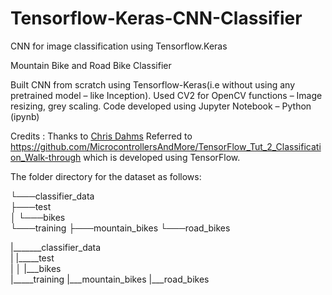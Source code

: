 # Tensorflow-Keras-CNN-Classifier
 CNN for image classification using Tensorflow.Keras

Mountain Bike and Road Bike Classifier

Built CNN from scratch using Tensorflow-Keras(i.e without using any pretrained model – like Inception).
Used CV2 for OpenCV functions – Image resizing, grey scaling.
Code developed using Jupyter Notebook – Python (ipynb)

Credits : Thanks to [Chris Dahms](https://github.com/MicrocontrollersAndMore)
Referred to https://github.com/MicrocontrollersAndMore/TensorFlow_Tut_2_Classification_Walk-through
which is developed using TensorFlow.

The folder directory for the dataset as follows:

└───classifier_data  
    ├───test  
    │   └───bikes  
    └───training
        ├───mountain_bikes
        └───road_bikes
        

|_______classifier_data  
|    |_____test  
|    │   |___bikes  
     |_____training
         |___mountain_bikes
         |___road_bikes



